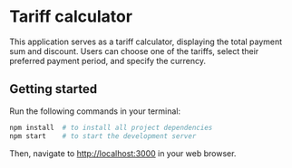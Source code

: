 # Tariff calculator


This application serves as a tariff calculator, displaying the total payment sum and discount. Users can choose one of the tariffs, select their preferred payment period, and specify the currency.

## Getting started

Run the following commands in your terminal:

```bash
npm install  # to install all project dependencies
npm start    # to start the development server
```

Then, navigate to [http://localhost:3000](http://localhost:3000) in your web browser.